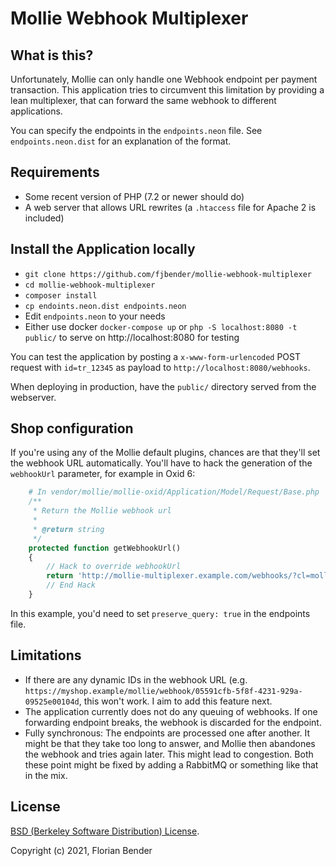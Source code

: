 # Mollie Webhook Multiplexer

## What is this?

Unfortunately, Mollie can only handle one Webhook endpoint per payment transaction. This application tries to circumvent this limitation by providing a lean multiplexer, that can forward the same webhook to different applications.

You can specify the endpoints in the `endpoints.neon` file. See `endpoints.neon.dist` for an explanation of the format.

## Requirements

* Some recent version of PHP (7.2 or newer should do)
* A web server that allows URL rewrites (a `.htaccess` file for Apache 2 is included)

## Install the Application locally

* `git clone https://github.com/fjbender/mollie-webhook-multiplexer`
* `cd mollie-webhook-multiplexer`
* `composer install`
* `cp endoints.neon.dist endpoints.neon`
* Edit `endpoints.neon` to your needs
* Either use docker `docker-compose up` or `php -S localhost:8080 -t public/` to serve on http://localhost:8080 for testing

You can test the application by posting a `x-www-form-urlencoded` POST request with `id=tr_12345` as payload to `http://localhost:8080/webhooks`.

When deploying in production, have the `public/` directory served from the webserver.

## Shop configuration

If you're using any of the Mollie default plugins, chances are that they'll set the webhook URL automatically. You'll have to hack the generation of the `webhookUrl` parameter, for example in Oxid 6:

```php
    # In vendor/mollie/mollie-oxid/Application/Model/Request/Base.php
    /**
     * Return the Mollie webhook url
     *
     * @return string
     */
    protected function getWebhookUrl()
    {
        // Hack to override webhookUrl
        return 'http://mollie-multiplexer.example.com/webhooks/?cl=mollieWebhook';
        // End Hack
    }
```

In this example, you'd need to set `preserve_query: true` in the endpoints file.

## Limitations

* If there are any dynamic IDs in the webhook URL (e.g. `https://myshop.example/mollie/webhook/05591cfb-5f8f-4231-929a-09525e00104d`, this won't work. I aim to add this feature next.
* The application currently does not do any queuing of webhooks. If one forwarding endpoint breaks, the webhook is discarded for the endpoint.
* Fully synchronous: The endpoints are processed one after another. It might be that they take too long to answer, and Mollie then abandones the webhook and tries again later. This might lead to congestion. Both these point might be fixed by adding a RabbitMQ or something like that in the mix.

## License

[BSD (Berkeley Software Distribution) License](https://opensource.org/licenses/bsd-license.php).

Copyright (c) 2021, Florian Bender
